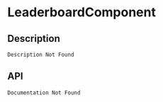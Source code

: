 # LeaderboardComponent

## Description

    Description Not Found

## API

    Documentation Not Found